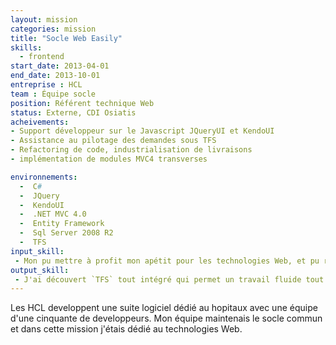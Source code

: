 ```yaml
---
layout: mission
categories: mission
title: "Socle Web Easily"
skills:
  - frontend
start_date: 2013-04-01
end_date: 2013-10-01
entreprise : HCL
team : Équipe socle
position: Référent technique Web
status: Externe, CDI Osiatis
acheivements:
- Support développeur sur le Javascript JQueryUI et KendoUI
- Assistance au pilotage des demandes sous TFS
- Refactoring de code, industrialisation de livraisons
- implémentation de modules MVC4 transverses

environnements:
  -  C#
  -  JQuery
  -  KendoUI
  -  .NET MVC 4.0
  -  Entity Framework
  -  Sql Server 2008 R2
  -  TFS
input_skill:
 - Mon pu mettre à profit mon apétit pour les technologies Web, et pu remplir mon rôle de référent Web promptement.
output_skill:
 - J'ai découvert `TFS` tout intégré qui permet un travail fluide tout en maintenant la traçabilité!
---
```


Les HCL developpent une suite logiciel dédié au hopitaux avec une équipe d'une cinquante de developpeurs. Mon équipe maintenais le socle commun et dans cette mission j'étais dédié au technologies Web. 

